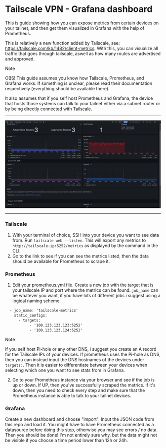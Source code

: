 # Tailscale VPN - Grafana dashboard

This is guide showing how you can expose metrics from certain devices on your tailnet, and then get them visualized in Grafana with the help of Prometheus. 

This is relatively a new function added by Tailscale, see: https://tailscale.com/kb/1482/client-metrics. With this, you can visualize all traffic that goes through tailscale, aswell as how many routes are advertised and approved.

> [!NOTE]
> OBS! This guide assumes you know how Tailscale, Prometheus, and Grafana works. If something is unclear, please read their documentation respectively (everything should be available there).
>
> It also assumes that if you self host Prometheus and Grafana, the device that hosts those systems can talk to your tailnet either via a subnet router or by being directly connected with Tailscale.
---

![Dashboard Image](https://raw.githubusercontent.com/Zydepoint/Tailscale-dashboard/refs/heads/main/ts-grafana-dashboard-1.PNG)

---
### Tailscale
1. With your terminal of choice, SSH into your device you want to see data from. Run `tailscale web --listen`. This will export any metrics to `http://tailscale-ip:5252/metrics` as displayed by the command in the CLI.
2. Go to the link to see if you can see the metrics listed, then the data should be available for Prometheus to scrape it.

### Prometheus
1. Edit your prometheus.yml file. Create a new job with the target that is your tailscale IP and port where the metrics can be found. `job_name` can be whatever you want, if you have lots of different jobs i suggest using a logical naming scheme.
```
  - job_name: 'tailscale-metrics'
    static_configs:
      - targets:
           - '100.123.123.123:5252'
           - '100.123.123.124:5252'
```
> [!NOTE]
> If you self host Pi-hole or any other DNS, i suggest you create an A record for the Tailscale IPs of your devices. If prometheus uses the Pi-hole as DNS, then you can instead input the DNS hostnames of the devices under `targets:`. Then it is easier to differentiate between your devices when selecting which one you want to see stats from in Grafana.

2. Go to your Prometheus instance via your browser and see if the job is up or down. If UP, then you've successfully scraped the metrics. If it's down, then you need to check every step and make sure that the Prometheus instance is able to talk to your tailnet devices.

### Grafana
Create a new dashboard and choose "import". Input the JSON code from this repo and load it. You might have to have Prometheus connected as a datasource before doing this step, otherwise you may see errors / no data. Then you should be done! I'm not entirely sure why, but the data might not be visible if you choose a time period lower than 12h or 24h.
